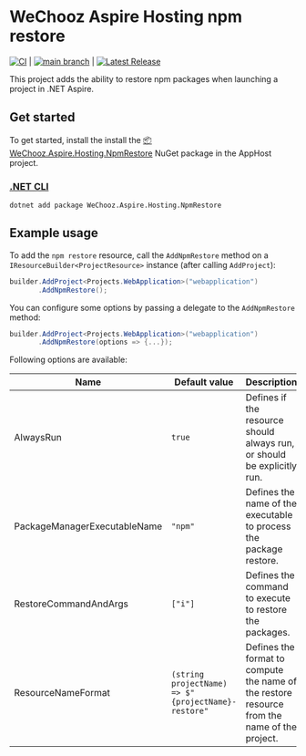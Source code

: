 ﻿# WeChooz Aspire Hosting npm restore

[![CI](https://github.com/CommunityToolkit/Aspire/actions/workflows/dotnet-ci.yml/badge.svg)](https://github.com/CommunityToolkit/Aspire/actions/workflows/dotnet-ci.yml) | [![main branch](https://github.com/CommunityToolkit/Aspire/actions/workflows/dotnet-main.yml/badge.svg)](https://github.com/CommunityToolkit/Aspire/actions/workflows/dotnet-main.yml) | [![Latest Release](https://github.com/CommunityToolkit/Aspire/actions/workflows/dotnet-release.yml/badge.svg)](https://github.com/CommunityToolkit/Aspire/actions/workflows/dotnet-release.yml)

This project adds the ability to restore npm packages when launching a project in .NET Aspire.

## Get started

To get started, install the install the [📦 WeChooz.Aspire.Hosting.NpmRestore](https://nuget.org/packages/WeChooz.Aspire.Hosting.NpmRestore) NuGet package in the AppHost project.

### [.NET CLI](#tab/dotnet-cli)

```dotnetcli
dotnet add package WeChooz.Aspire.Hosting.NpmRestore
```
## Example usage

To add the `npm restore` resource, call the `AddNpmRestore` method on a `IResourceBuilder<ProjectResource>` instance (after calling `AddProject`):

```csharp
builder.AddProject<Projects.WebApplication>("webapplication")
       .AddNpmRestore();
```

You can configure some options by passing a delegate to the `AddNpmRestore` method:


```csharp
builder.AddProject<Projects.WebApplication>("webapplication")
       .AddNpmRestore(options => {...});
```

Following options are available:

| Name | Default value | Description |
| --- | --- | --- |
| AlwaysRun | `true` | Defines if the resource should always run, or should be explicitly run. |
| PackageManagerExecutableName | `"npm"` | Defines the name of the executable to process the package restore. |
| RestoreCommandAndArgs | `["i"]` | Defines the command to execute to restore the packages.  
| ResourceNameFormat | `(string projectName) => $"{projectName}-restore"` | Defines the format to compute the name of the restore resource from the name of the project. |

